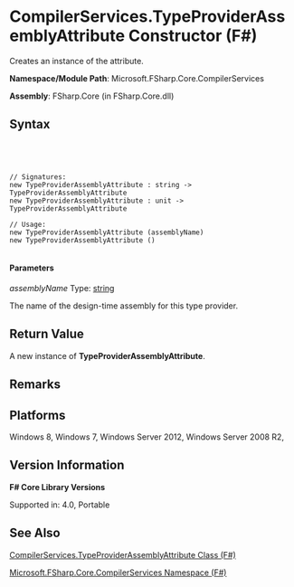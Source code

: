 # CompilerServices.TypeProviderAssemblyAttribute Constructor (F#)

Creates an instance of the attribute.

**Namespace/Module Path**: Microsoft.FSharp.Core.CompilerServices

**Assembly**: FSharp.Core (in FSharp.Core.dll)


## Syntax



```




// Signatures:
new TypeProviderAssemblyAttribute : string -> TypeProviderAssemblyAttribute
new TypeProviderAssemblyAttribute : unit -> TypeProviderAssemblyAttribute

// Usage:
new TypeProviderAssemblyAttribute (assemblyName)
new TypeProviderAssemblyAttribute ()


```





#### Parameters
*assemblyName*
Type:  [string](http://msdn.microsoft.com/en-us/library/12b97856-ec80-4f70-a018-afb0753f755a)


The name of the design-time assembly for this type provider.




## Return Value
A new instance of **TypeProviderAssemblyAttribute**.


## Remarks

## Platforms
Windows 8, Windows 7, Windows Server 2012, Windows Server 2008 R2,


## Version Information
**F# Core Library Versions**

Supported in: 4.0, Portable


## See Also
[CompilerServices.TypeProviderAssemblyAttribute Class &#40;F&#35;&#41;](CompilerServices.TypeProviderAssemblyAttribute-Class-%5BFSharp%5D.md)

[Microsoft.FSharp.Core.CompilerServices Namespace &#40;F&#35;&#41;](Microsoft.FSharp.Core.CompilerServices-Namespace-%5BFSharp%5D.md)


